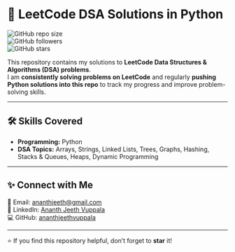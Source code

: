 # 🚀 LeetCode DSA Solutions in Python

![GitHub repo size](https://img.shields.io/github/repo-size/ananthjeethvuppala/LeetCode-DSA?color=blue)  
![GitHub followers](https://img.shields.io/github/followers/ananthjeethvuppala?style=social)  
![GitHub stars](https://img.shields.io/github/stars/ananthjeethvuppala/LeetCode-DSA?style=social)  

This repository contains my solutions to **LeetCode Data Structures & Algorithms (DSA) problems**.  
I am **consistently solving problems on LeetCode** and regularly **pushing Python solutions into this repo** to track my progress and improve problem-solving skills.  

---

## 🛠️ Skills Covered
- **Programming:** Python  
- **DSA Topics:** Arrays, Strings, Linked Lists, Trees, Graphs, Hashing, Stacks & Queues, Heaps, Dynamic Programming  

---

## ✨ Connect with Me
📧 Email: [ananthjeeth@gmail.com](mailto:ananthjeeth@gmail.com)  
💼 LinkedIn: [Ananth Jeeth Vuppala](https://linkedin.com/in/yourprofile)  
💻 GitHub: [ananthjeethvuppala](https://github.com/ananthjeethvuppala)  

---

⭐ If you find this repository helpful, don’t forget to **star** it!

